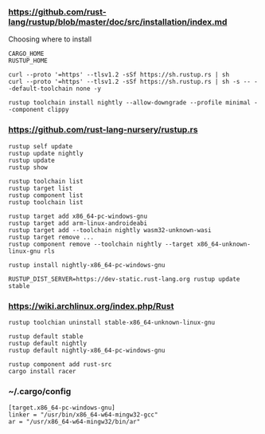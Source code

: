 
### https://github.com/rust-lang/rustup/blob/master/doc/src/installation/index.md

Choosing where to install

    CARGO_HOME
    RUSTUP_HOME

    curl --proto '=https' --tlsv1.2 -sSf https://sh.rustup.rs | sh
    curl --proto '=https' --tlsv1.2 -sSf https://sh.rustup.rs | sh -s -- --default-toolchain none -y

    rustup toolchain install nightly --allow-downgrade --profile minimal --component clippy

### https://github.com/rust-lang-nursery/rustup.rs

    rustup self update
    rustup update nightly
    rustup update
    rustup show

    rustup toolchain list
    rustup target list
    rustup component list
    rustup toolchain list

    rustup target add x86_64-pc-windows-gnu
    rustup target add arm-linux-androideabi
	rustup target add --toolchain nightly wasm32-unknown-wasi
    rustup target remove ...
    rustup component remove --toolchain nightly --target x86_64-unknown-linux-gnu rls

    rustup install nightly-x86_64-pc-windows-gnu

    RUSTUP_DIST_SERVER=https://dev-static.rust-lang.org rustup update stable

### https://wiki.archlinux.org/index.php/Rust

    rustup toolchian uninstall stable-x86_64-unknown-linux-gnu

    rustup default stable
    rustup default nightly
    rustup default nightly-x86_64-pc-windows-gnu

    rustup component add rust-src
    cargo install racer

### ~/.cargo/config

    [target.x86_64-pc-windows-gnu]
    linker = "/usr/bin/x86_64-w64-mingw32-gcc"
    ar = "/usr/x86_64-w64-mingw32/bin/ar"

